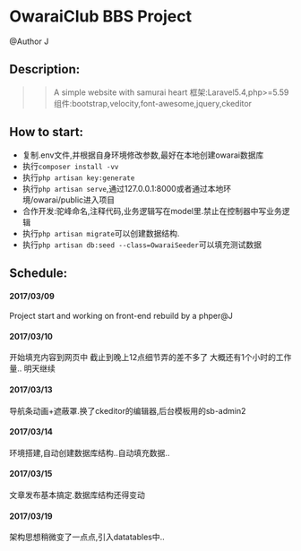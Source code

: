 OwaraiClub BBS Project
===

@Author J

Description:
---
>>	A simple website with samurai heart
>>	框架:Laravel5.4,php>=5.59
>>	组件:bootstrap,velocity,font-awesome,jquery,ckeditor

How to start:
---
*	复制.env文件,并根据自身环境修改参数,最好在本地创建owarai数据库
*	执行`composer install -vv`
*	执行`php artisan key:generate`
*	执行`php artisan serve`,通过127.0.0.1:8000或者通过本地环境/owarai/public进入项目
*	合作开发:驼峰命名,注释代码,业务逻辑写在model里.禁止在控制器中写业务逻辑
*	执行`php artisan migrate`可以创建数据结构.
*	执行`php artisan db:seed --class=OwaraiSeeder`可以填充测试数据

Schedule:
---
####	2017/03/09

Project start and working on front-end rebuild by a phper@J
	
####	2017/03/10

开始填充内容到网页中
截止到晚上12点细节弄的差不多了 大概还有1个小时的工作量.. 明天继续

####	2017/03/13

导航条动画+遮蔽罩.换了ckeditor的编辑器,后台模板用的sb-admin2


####	2017/03/14
环境搭建,自动创建数据库结构..自动填充数据..

####	2017/03/15
文章发布基本搞定.数据库结构还得变动

####	2017/03/19
架构思想稍微变了一点点,引入datatables中..
